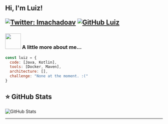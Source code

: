 <h2> Hi, I'm Luiz! 

</em></p>

[![Twitter: lmachadoav](https://img.shields.io/twitter/follow/lmachadoav?style=social)](https://twitter.com/lmachadoav)
[![GitHub Luiz](https://img.shields.io/github/followers/sudoaptgetmach?label=follow&style=social)](https://github.com/sudoaptgetmach)


### <img src="https://media.giphy.com/media/VgCDAzcKvsR6OM0uWg/giphy.gif" width="50"> A little more about me...  

```javascript
const luiz = {
  code: [Java, Kotlin],
  tools: [Docker, Maven],
  architecture: [],
  challenge: "None at the moment. :("
}
```

## ⭐ GitHub Stats

![GitHub Stats](https://github-readme-stats.vercel.app/api?username=sudoaptgetmach&show_icons=true)

---
